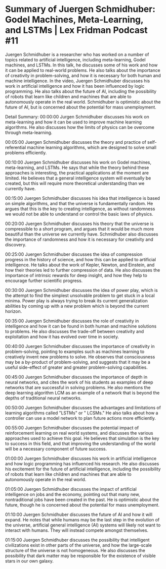 # Summary of Juergen Schmidhuber: Godel Machines, Meta-Learning, and LSTMs | Lex Fridman Podcast #11

Juergen Schmidhuber is a researcher who has worked on a number of topics related to artificial intelligence, including meta-learning, Godel machines, and LSTMs. In this talk, he discusses some of his work and how it can be applied to real-world problems. He also talks about the importance of creativity in problem-solving, and how it is necessary for both human and machine intelligence.
In the video, Juergen Schmidhuber discusses his work in artificial intelligence and how it has been influenced by logic programming. He also talks about the future of AI, including the possibility of robots that learn like children and machines that are able to autonomously operate in the real world. Schmidhuber is optimistic about the future of AI, but is concerned about the potential for mass unemployment.

Detail Summary: 
00:00:00
Jurgen Schmidhuber discusses his work on meta-learning and how it can be used to improve machine learning algorithms. He also discusses how the limits of physics can be overcome through meta-learning.

00:05:00
Juergen Schmidhuber discusses the theory and practice of self-referential machine learning algorithms, which are designed to solve small problems efficiently.

00:10:00
Juergen Schmidhuber discusses his work on Godel machines, meta-learning, and LSTMs. He says that while the theory behind these approaches is interesting, the practical applications at the moment are limited. He believes that a general intelligence system will eventually be created, but this will require more theoretical understanding than we currently have.

00:15:00
Juergen Schmidhuber discusses his idea that intelligence is based on simple algorithms, and that the universe is fundamentally random. He argues that this is the key to creating intelligence, as without randomness we would not be able to understand or control the basic laws of physics.

00:20:00
Juergen Schmidhuber discusses his theory that the universe is compressible to a short program, and argues that it would be much more beautiful than the universe we currently have. Schmidhuber also discusses the importance of randomness and how it is necessary for creativity and discovery.

00:25:00
Juergen Schmidhuber discusses the idea of compression progress in the history of science, and how this can be applied to artificial intelligence. He talks about the work of Kepler, Newton, and Einstein, and how their theories led to further compression of data. He also discusses the importance of intrinsic rewards for deep insight, and how they help to encourage further scientific progress.

00:30:00
Juergen Schmidhuber discusses the idea of power play, which is the attempt to find the simplest unsolvable problem to get stuck in a local minima. Power play is always trying to break its current generalization abilities by coming up with a new problem which is beyond the current horizon.

00:35:00
Juergen Schmidhuber discusses the role of creativity in intelligence and how it can be found in both human and machine solutions to problems. He also discusses the trade-off between creativity and exploitation and how it has evolved over time in society.

00:40:00
Juergen Schmidhuber discusses the importance of creativity in problem-solving, pointing to examples such as machines learning to creatively invent new problems to solve. He observes that consciousness may be a by-product of problem-solving, and suggests that it may be a useful side-effect of greater and greater problem-solving capabilities.

00:45:00
Juergen Schmidhuber discusses the importance of depth in neural networks, and cites the work of his students as examples of deep networks that are successful in solving problems. He also mentions the deep learning algorithm LCM as an example of a network that is beyond the depths of traditional neural networks.

00:50:00
Juergen Schmidhuber discusses the advantages and limitations of learning algorithms called "LSTMs" or " LCSMs." He also talks about how a controller can use a model network to plan future actions more efficiently.

00:55:00
Juergen Schmidhuber discusses the potential impact of reinforcement learning on real world systems, and discusses the various approaches used to achieve this goal. He believes that simulation is the key to success in this field, and that improving the understanding of the world will be a necessary component of future success.

01:00:00
Juergen Schmidhuber discusses his work in artificial intelligence and how logic programming has influenced his research. He also discusses his excitement for the future of artificial intelligence, including the possibility of robots that learn like children and machines that are able to autonomously operate in the real world.

01:05:00
Juergen Schmidhuber discusses the impact of artificial intelligence on jobs and the economy, pointing out that many new, nontraditional jobs have been created in the past. He is optimistic about the future, though he is concerned about the potential for mass unemployment.

01:10:00
Juergen Schmidhuber discusses the future of AI and how it will expand. He notes that while humans may be the last step in the evolution of the universe, artificial general intelligence (AI) systems will likely not want to interact with humans. They will instead compete amongst themselves.

01:15:00
Juergen Schmidhuber discusses the possibility that intelligent civilizations exist in other parts of the universe, and how the large-scale structure of the universe is not homogeneous. He also discusses the possibility that dark matter may be responsible for the existence of visible stars in our own galaxy.

